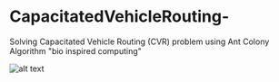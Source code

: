 # CapacitatedVehicleRouting-
Solving Capacitated Vehicle Routing (CVR) problem using Ant Colony Algorithm
"bio inspired computing"

![alt text](https://github.com/sedaliSedalian/CapacitatedVehicleRouting-/blob/master/da.png?raw=true)

